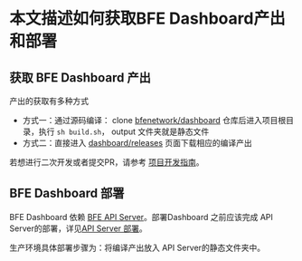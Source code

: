 # 本文描述如何获取BFE Dashboard产出和部署

## 获取 BFE Dashboard 产出

产出的获取有多种方式
- 方式一：通过源码编译： clone [bfenetwork/dashboard](https://github.com/bfenetworks/dashboard) 仓库后进入项目根目录，执行 `sh build.sh`， output 文件夹就是静态文件
- 方式二：直接进入 [dashboard/releases](https://github.com/bfenetworks/dashboard/releases) 页面下载相应的编译产出


若想进行二次开发或者提交PR，请参考 [项目开发指南](./develop.md)。

## BFE Dashboard 部署
BFE Dashboard 依赖 [BFE API Server](https://github.com/bfenetworks/api-server)。部署Dashboard 之前应该完成 API Server的部署，详见[API Server 部署](https://github.com/bfenetworks/api-server/docs/zh_cn/deploy.md)。


生产环境具体部署步骤为：将编译产出放入 API Server的静态文件夹中。